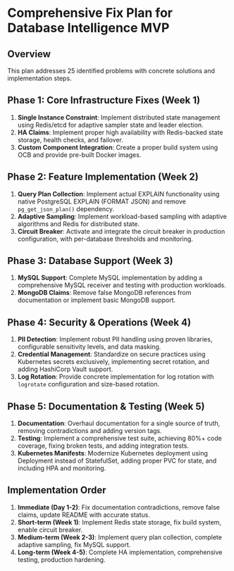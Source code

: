 # Comprehensive Fix Plan for Database Intelligence MVP

## Overview

This plan addresses 25 identified problems with concrete solutions and implementation steps.

## Phase 1: Core Infrastructure Fixes (Week 1)

1.  **Single Instance Constraint**: Implement distributed state management using Redis/etcd for adaptive sampler state and leader election.
2.  **HA Claims**: Implement proper high availability with Redis-backed state storage, health checks, and failover.
3.  **Custom Component Integration**: Create a proper build system using OCB and provide pre-built Docker images.

## Phase 2: Feature Implementation (Week 2)

1.  **Query Plan Collection**: Implement actual EXPLAIN functionality using native PostgreSQL EXPLAIN (FORMAT JSON) and remove `pg_get_json_plan()` dependency.
2.  **Adaptive Sampling**: Implement workload-based sampling with adaptive algorithms and Redis for distributed state.
3.  **Circuit Breaker**: Activate and integrate the circuit breaker in production configuration, with per-database thresholds and monitoring.

## Phase 3: Database Support (Week 3)

1.  **MySQL Support**: Complete MySQL implementation by adding a comprehensive MySQL receiver and testing with production workloads.
2.  **MongoDB Claims**: Remove false MongoDB references from documentation or implement basic MongoDB support.

## Phase 4: Security & Operations (Week 4)

1.  **PII Detection**: Implement robust PII handling using proven libraries, configurable sensitivity levels, and data masking.
2.  **Credential Management**: Standardize on secure practices using Kubernetes secrets exclusively, implementing secret rotation, and adding HashiCorp Vault support.
3.  **Log Rotation**: Provide concrete implementation for log rotation with `logrotate` configuration and size-based rotation.

## Phase 5: Documentation & Testing (Week 5)

1.  **Documentation**: Overhaul documentation for a single source of truth, removing contradictions and adding version tags.
2.  **Testing**: Implement a comprehensive test suite, achieving 80%+ code coverage, fixing broken tests, and adding integration tests.
3.  **Kubernetes Manifests**: Modernize Kubernetes deployment using Deployment instead of StatefulSet, adding proper PVC for state, and including HPA and monitoring.

## Implementation Order

1.  **Immediate (Day 1-2)**: Fix documentation contradictions, remove false claims, update README with accurate status.
2.  **Short-term (Week 1)**: Implement Redis state storage, fix build system, enable circuit breaker.
3.  **Medium-term (Week 2-3)**: Implement query plan collection, complete adaptive sampling, fix MySQL support.
4.  **Long-term (Week 4-5)**: Complete HA implementation, comprehensive testing, production hardening.
